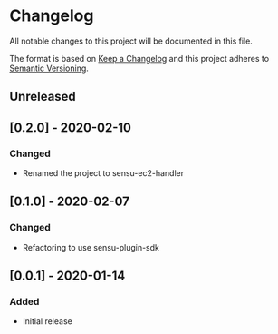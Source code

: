 # Changelog
All notable changes to this project will be documented in this file.

The format is based on [Keep a Changelog](http://keepachangelog.com/en/1.0.0/)
and this project adheres to [Semantic
Versioning](http://semver.org/spec/v2.0.0.html).

## Unreleased

## [0.2.0] - 2020-02-10

### Changed
- Renamed the project to sensu-ec2-handler

## [0.1.0] - 2020-02-07

### Changed
- Refactoring to use sensu-plugin-sdk

## [0.0.1] - 2020-01-14

### Added
- Initial release

